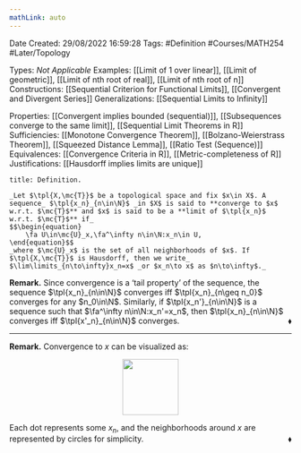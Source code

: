 ```yaml
---
mathLink: auto
---
```


<div class="topSpace"></div>

Date Created: 29/08/2022 16:59:28
Tags: #Definition #Courses/MATH254 #Later/Topology

Types: _Not Applicable_
Examples: [[Limit of 1 over linear]], [[Limit of geometric]], [[Limit of nth root of real]], [[Limit of nth root of n]]
Constructions: [[Sequential Criterion for Functional Limits]], [[Convergent and Divergent Series]]
Generalizations: [[Sequential Limits to Infinity]]

Properties: [[Convergent implies bounded (sequential)]], [[Subsequences converge to the same limit]], [[Sequential Limit Theorems in R]]
Sufficiencies: [[Monotone Convergence Theorem]], [[Bolzano-Weierstrass Theorem]], [[Squeezed Distance Lemma]], [[Ratio Test (Sequence)]]
Equivalences: [[Convergence Criteria in R]], [[Metric-completeness of R]]
Justifications: [[Hausdorff implies limits are unique]]

``` ad-Definition
title: Definition.

_Let $\tpl{X,\mc{T}}$ be a topological space and fix $x\in X$. A sequence_ $\tpl{x_n}_{n\in\N}$ _in $X$ is said to **converge to $x$ w.r.t. $\mc{T}$** and $x$ is said to be a **limit of $\tpl{x_n}$ w.r.t. $\mc{T}$** if_
$$\begin{equation}
    \fa U\in\mc{U}_x,\fa^\infty n\in\N:x_n\in U,
\end{equation}$$
_where $\mc{U}_x$ is the set of all neighborhoods of $x$. If $\tpl{X,\mc{T}}$ is Hausdorff, then we write_ $\lim\limits_{n\to\infty}x_n=x$ _or $x_n\to x$ as $n\to\infty$._

```

**Remark.** Since convergence is a $\textrm{`}$tail property$\textrm{'}$ of the sequence, the sequence $\tpl{x_n}_{n\in\N}$ converges iff $\tpl{x_n}_{n\geq n_0}$ converges for any $n_0\in\N$. Similarly, if $\tpl{x_n'}_{n\in\N}$ is a sequence such that $\fa^\infty n\in\N:x_n'=x_n$, then $\tpl{x_n}_{n\in\N}$ converges iff $\tpl{x'_n}_{n\in\N}$ converges.<span style="float:right;">$\blacklozenge$</span>

---

**Remark.** Convergence to $x$ can be visualized as:
<center><img src="app://local/home/zhao/Dropbox/MathWiki/Images/2022-08-29_171208/image.svg", width=100></center>

Each dot represents some $x_n$, and the neighborhoods around $x$ are represented by circles for simplicity.<span style="float:right;">$\blacklozenge$</span>
